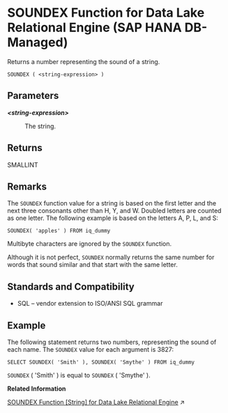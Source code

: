 <!-- loio74cbdbe37b6244ce8ac19780a8962f9e -->

# SOUNDEX Function for Data Lake Relational Engine \(SAP HANA DB-Managed\)

Returns a number representing the sound of a string.



```
SOUNDEX ( <string-expression> )
```



<a name="loio74cbdbe37b6244ce8ac19780a8962f9e__section_iwh_qx5_vrb"/>

## Parameters


<dl>
<dt><b>

*<string-expression\>*

</b></dt>
<dd>

The string.



</dd>
</dl>



<a name="loio74cbdbe37b6244ce8ac19780a8962f9e__section_tkv_qx5_vrb"/>

## Returns

SMALLINT



<a name="loio74cbdbe37b6244ce8ac19780a8962f9e__section_gm2_rx5_vrb"/>

## Remarks

The `SOUNDEX` function value for a string is based on the first letter and the next three consonants other than H, Y, and W. Doubled letters are counted as one letter. The following example is based on the letters A, P, L, and S:

```
SOUNDEX( 'apples' ) FROM iq_dummy
```

Multibyte characters are ignored by the `SOUNDEX` function.

Although it is not perfect, `SOUNDEX` normally returns the same number for words that sound similar and that start with the same letter.



<a name="loio74cbdbe37b6244ce8ac19780a8962f9e__section_zcc_sx5_vrb"/>

## Standards and Compatibility

-   SQL – vendor extension to ISO/ANSI SQL grammar



<a name="loio74cbdbe37b6244ce8ac19780a8962f9e__section_i5n_sx5_vrb"/>

## Example

The following statement returns two numbers, representing the sound of each name. The `SOUNDEX` value for each argument is 3827:

```
SELECT SOUNDEX( 'Smith' ), SOUNDEX( 'Smythe' ) FROM iq_dummy
```

`SOUNDEX` \( 'Smith' \) is equal to `SOUNDEX` \( 'Smythe' \).

**Related Information**  


[SOUNDEX Function [String] for Data Lake Relational Engine](https://help.sap.com/viewer/19b3964099384f178ad08f2d348232a9/2023_1_QRC/en-US/a580dde084f21015b422a82fcc67a159.html "Returns a number representing the sound of a string.") :arrow_upper_right:

